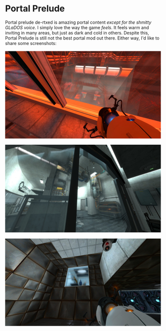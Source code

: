 # Portal Prelude
Portal prelude de-rtxed is amazing portal content _except for the shmitty GLaDOS voice_.
I simply love the way the game _feels_. It feels warm and inviting in many areas, but just as dark and cold
in others. Despite this, Portal Prelude is still not the best portal mod out there. Either way, I'd like
to share some screenshots:
<br>
<br>
![screenshot1](assets/images/prelude1.jpeg)
<br>
<br>
![screenshot2](assets/images/prelude2.jpeg)
<br>
<br>
![screenshot3](assets/images/prelude3.jpeg)
<br>
<br>
